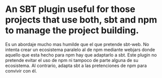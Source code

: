 # An SBT plugin useful for those projects that use both, sbt and npm to manage the project building.   

Es un abordaje mucho mas humilde que el que pretende sbt-web. No intenta crear un ecosistema paralelo al de npm mediante webjars donde aquello que esta hecho para npm hay que adaptarlo a sbt.
Este plugin no pretende evitar el uso de npm ni tampoco de parte alguna de su ecosistema. Al contrario, adapta sbt a las pretenciones de npm para convivir con él. 
